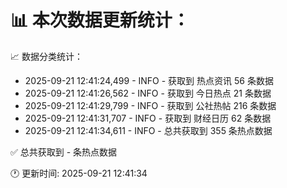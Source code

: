 📊 本次数据更新统计：
==========================

📈 数据分类统计：
- 2025-09-21 12:41:24,499 - INFO - 获取到 热点资讯 56 条数据
- 2025-09-21 12:41:26,562 - INFO - 获取到 今日热点 21 条数据
- 2025-09-21 12:41:29,799 - INFO - 获取到 公社热帖 216 条数据
- 2025-09-21 12:41:31,707 - INFO - 获取到 财经日历 62 条数据
- 2025-09-21 12:41:34,611 - INFO - 总共获取到 355 条热点数据

✅ 总共获取到 - 条热点数据

🕐 更新时间: 2025-09-21 12:41:34
